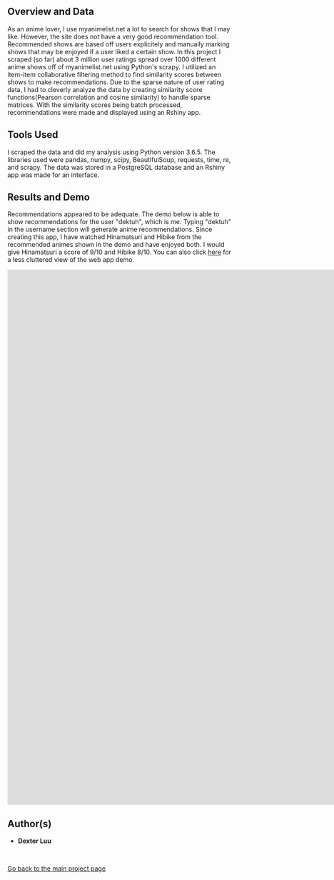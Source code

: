 ## Overview and Data
As an anime lover, I use myanimelist.net a lot to search for shows that I may like. However, the site does not have a very good recommendation tool. Recommended shows are based off users explicitely and manually marking shows that may be enjoyed if a user liked a certain show. In this project I scraped (so far) about 3 million user ratings spread over 1000 different anime shows off of myanimelist.net using Python's scrapy. I utilized an item-item collaborative filtering method to find similarity scores between shows to make recommendations. Due to the sparse nature of user rating data, I had to cleverly analyze the data by creating similarity score functions(Pearson correlation and cosine similarity) to handle sparse matrices. With the similarity scores being batch processed, recommendations were made and displayed using an Rshiny app.


## Tools Used

I scraped the data and did my analysis using Python version 3.6.5. The libraries used were pandas, numpy, scipy, BeautifulSoup, requests, time, re, and scrapy. The data was stored in a PostgreSQL database and an Rshiny app was made for an interface.

## Results and Demo
Recommendations appeared to be adequate. The demo below is able to show recommendations for the user "dektuh", which is me. Typing "dektuh" in the username section will generate anime recommendations. Since creating this app, I have watched Hinamatsuri and Hibike from the recommended animes shown in the demo and have enjoyed both. I would give Hinamatsuri a score of 9/10 and Hibike 8/10. You can also click [here](https://dexkluu.shinyapps.io/animerecommender/) for a less cluttered view of the web app demo. <br>

<iframe id="example1" src="https://dexkluu.shinyapps.io/animerecommender/" style="border: none; width: 2000px; height: 1200px" frameborder="0" align="middle"></iframe>

## Author(s)

* **Dexter Luu**

<br>

[Go back to the main project page](https://dexkluu.github.io/Dexter/)
